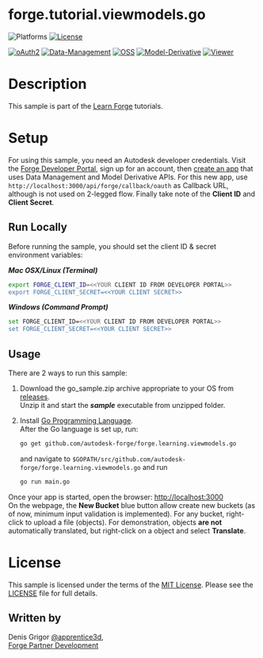 # forge.tutorial.viewmodels.go

![Platforms](https://img.shields.io/badge/platform-windows%20%7C%20osx%20%7C%20linux-lightgray.svg)
[![License](http://img.shields.io/:license-mit-blue.svg)](http://opensource.org/licenses/MIT)

[![oAuth2](https://img.shields.io/badge/oAuth2-v1-green.svg)](http://developer.autodesk.com/)
[![Data-Management](https://img.shields.io/badge/Data%20Management-v1-green.svg)](http://developer.autodesk.com/)
[![OSS](https://img.shields.io/badge/OSS-v2-green.svg)](http://developer.autodesk.com/)
[![Model-Derivative](https://img.shields.io/badge/Model%20Derivative-v2-green.svg)](http://developer.autodesk.com/)
[![Viewer](https://img.shields.io/badge/Viewer-v4.0-green.svg)](http://developer.autodesk.com/)

# Description

This sample is part of the [Learn Forge](http://learnforge.autodesk.io) tutorials.

# Setup

For using this sample, you need an Autodesk developer credentials. Visit the [Forge Developer Portal](https://developer.autodesk.com), sign up for an account, then [create an app](https://developer.autodesk.com/myapps/create) that uses Data Management and Model Derivative APIs. For this new app, use `http://localhost:3000/api/forge/callback/oauth` as Callback URL, although is not used on 2-legged flow. Finally take note of the **Client ID** and **Client Secret**.

## Run Locally

Before running the sample, you should set the client ID & secret
environment variables:

***Mac OSX/Linux (Terminal)***

```bash
export FORGE_CLIENT_ID=<<YOUR CLIENT ID FROM DEVELOPER PORTAL>>
export FORGE_CLIENT_SECRET=<<YOUR CLIENT SECRET>>
```    

***Windows (Command Prompt)***

```bash
set FORGE_CLIENT_ID=<<YOUR CLIENT ID FROM DEVELOPER PORTAL>>
set FORGE_CLIENT_SECRET=<<YOUR CLIENT SECRET>>
```

## Usage

There are 2 ways to run this sample:

1. Download the go_sample.zip archive appropriate to your OS from
[releases](https://github.com/Autodesk-Forge/learn.forge.viewmodels/releases).  
Unzip it and start the ***sample*** executable from unzipped folder.

2. Install [Go Programming Language](https://golang.org/).  
After the Go language is set up, run:

    ```bash
    go get github.com/autodesk-forge/forge.learning.viewmodels.go
    ```

    and navigate to `$GOPATH/src/github.com/autodesk-forge/forge.learning.viewmodels.go` and run

    ```bash
    go run main.go 
    ```


Once your app is started, open the browser:
[http://localhost:3000](http://localhost:3000)    
On the webpage, the **New Bucket** blue button allow create new buckets (as of now, minimum input validation is implemented). For any bucket, right-click to upload a file (objects). For demonstration, objects **are not** automatically translated, but right-click on a object and select **Translate**. 

# License

This sample is licensed under the terms of the [MIT License](http://opensource.org/licenses/MIT).
Please see the [LICENSE](LICENSE) file for full details.

## Written by

Denis Grigor [@apprentice3d](https://twitter.com/apprentice3d),   
[Forge Partner Development](http://forge.autodesk.com)
